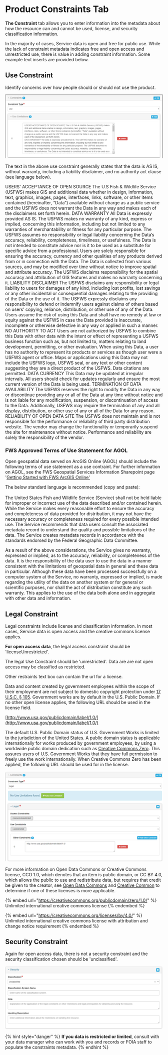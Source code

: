 # Product Constraints Tab

**The Constraint** tab allows you to enter information into the metadata about how the resource can and cannot be used, license, and security classification information.

In the majority of cases, Service data is open and free for public use.  While the lack of constraint metadata indicates free and open access and unrestricted use, there is value in adding constraint information.  Some example text inserts are provided below.

## Use Constraint <a href="#use-limitation" id="use-limitation"></a>

Identify concerns over how people should or should not use the product.&#x20;

![](../.gitbook/assets/image.png)

The text in the above use constraint generally states that the data is AS IS, without warranty, including a liability disclaimer, and no authority act clause (see language below).

USERS' ACCEPTANCE OF OPEN SOURCE The U.S Fish & Wildlife Service (USFWS) makes GIS and additional data whether in design, information, text, graphics, images, pages, interfaces, links, software, or other items contained (hereinafter, “Data”) available without charge as a public service and the USFWS does not warrant the Data in any way and makes each of the disclaimers set forth herein. DATA WARRANTY All Data is expressly provided AS IS. The USFWS makes no warranty of any kind, express or implied, concerning this information, including but not limited to any warranties of merchantability or fitness for any particular purpose. The USFWS assumes no responsibility or legal liability concerning the Data’s accuracy, reliability, completeness, timeliness, or usefulness. The Data is not intended to constitute advice nor is it to be used as a substitute for specific advice from a professional. Users are solely responsible for ensuring the accuracy, currency and other qualities of any products derived from or in connection with the Data. The Data is collected from various sources, and may be modified over time without notice to improve spatial and attribute accuracy. The USFWS disclaims responsibility for the spatial accuracy and attribution of GIS features and makes no warranty concerning it. LIABILITY DISCLAIMER The USFWS disclaims any responsibility or legal liability to users for damages of any kind, including lost profits, lost savings or any other incidental or consequential damages relating to the providing of the Data or the use of it. The USFWS expressly disclaims any responsibility to defend or indemnify users against claims of others based on users’ copying, reliance, distribution, or other use of any of the Data. Users assume the risk of using this Data and shall have no remedy at law or equity against the USFWS in case the Data provided is inaccurate, incomplete or otherwise defective in any way or applied in such a manner. NO AUTHORITY TO ACT Users are not authorized by USFWS to combine this Data with other data with the intent or effect of representing a USFWS business function such as, but not limited to, matters relating to land development, permitting, or other evaluation. When using this Data, a user has no authority to represent its products or services as though user were a USFWS agent or office. Maps or applications using this Data may not include the USFWS logo, USFWS seal, or any text or other content suggesting they are a direct product of the USFWS. Data citations are permitted. DATA CURRENCY This Data may be updated at irregular intervals. All users should check for updates regularly and ensure the most current version of the Data is being used. TERMINATION OF DATA AVAILABILITY The USFWS reserves the right to modify the Data in any way or discontinue providing any or all of the Data at any time without notice and is not liable for any modification, suspension, or discontinuation of access to the Data. Additionally, USFWS may require the termination of any and all display, distribution, or other use of any or all of the Data for any reason. RELIABILITY OF OPEN DATA SITE The USFWS does not maintain and is not responsible for the performance or reliability of third party distribution website. The vendor may change the functionality or temporarily suspend the site for maintenance without notice. Performance and reliability are solely the responsibility of the vendor.

### **FWS Approved Terms of Use Statement for AGOL** <a href="#fws-approved-terms-of-use" id="fws-approved-terms-of-use"></a>

Open geospatial data served on ArcGIS Online (AGOL) should include the following terms of use statement as a use contraint.  For further information on AGOL, see the FWS Geospatial Services Information Sharepoint page '[Getting Started with FWS ArcGIS Online'](https://doimspp.sharepoint.com/sites/fws-gis/SitePages/ArcGIS-Online.aspx#getting-started-in-fws-arcgis-online)

The below standard language is recommended (copy and paste):\
\
​​​​​​​The United States Fish and Wildlife Service (Service) shall not be held liable for improper or incorrect use of the data described and/or contained herein. While the Service makes every reasonable effort to ensure the accuracy and completeness of data provided for distribution, it may not have the necessary accuracy or completeness required for every possible intended use. The Service recommends that data users consult the associated metadata record to understand the quality and possible limitations of the data. The Service creates metadata records in accordance with the standards endorsed by the Federal Geographic Data Committee.

As a result of the above considerations, the Service gives no warranty, expressed or implied, as to the accuracy, reliability, or completeness of the data. It is the responsibility of the data user to use the data in a manner consistent with the limitations of geospatial data in general and these data in particular. Although these data have been processed successfully on a computer system at the Service, no warranty, expressed or implied, is made regarding the utility of the data on another system or for general or scientific purposes, nor shall the act of distribution constitute any such warranty. This applies to the use of the data both alone and in aggregate with other data and information.

## Legal Constraint <a href="#legal" id="legal"></a>

Legal constraints include license and classification information.  In most cases, Service data is open access and the creative commons license applies.

**For open access data**, the legal access constraint should be 'licenseUnrestricted'.

The legal Use Constraint should be 'unrestricted'.  Data are are not open access may be classified as restricted.

Other restraints text box can contain the url for a license.

Data and content created by government employees within the scope of their employment are not subject to domestic copyright protection under [17 U.S.C. § 105](http://www.copyright.gov/title17/92chap1.html#105). Government works are by default in the U.S. Public Domain. If no other open license applies, the following URL should be used in the license field.

[http://www.usa.gov/publicdomain/label/1.0/](http://www.usa.gov/publicdomain/label/1.0/)

The default U.S. Public Domain status of U.S. Government Works is limited to the jurisdiction of the United States. A public domain status is applicable internationally for works produced by government employees, by using a worldwide public domain dedication such as [Creative Commons Zero](https://creativecommons.org/publicdomain/zero/1.0/). This assures users of U.S. Government Works that they have full permission to freely use the work internationally. When Creative Commons Zero has been applied, the following URL should be used for in the license.

![Example of legal constraint entry for U.S. Government Works](<../.gitbook/assets/image (47).png>)

For more information on Open Data Commons or Creative Commons license, CCO 1.0, which denotes that an item is public domain, or CC BY 4.0, which allows the public to use and redistribute data, but requires that credit be given to the creator, see [Open Data Commons](https://opendatacommons.org/index.html) and [Creative Common](https://creativecommons.org/) to determine if one of these licenses is more applicable.

{% embed url="https://creativecommons.org/publicdomain/zero/1.0/" %}
Unlimited international creative commons license
{% endembed %}

{% embed url="https://creativecommons.org/licenses/by/4.0/" %}
Unlimited international creative commons license with attribution and change notice requirement&#x20;
{% endembed %}

## Security Constraint <a href="#security-constraints" id="security-constraints"></a>

Again for open access data, there is not a security constraint and the security classification chosen should be 'unclassified'. &#x20;

![](<../.gitbook/assets/image (43).png>)

{% hint style="danger" %}
**If you data is restricted or limited**, consult with your data manager who can work with you and records or FOIA staff to populate the constraints metadata.
{% endhint %}
